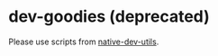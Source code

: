 # dev-goodies (deprecated)

Please use scripts from [native-dev-utils](https://github.com/webosbrew/native-dev-utils).

